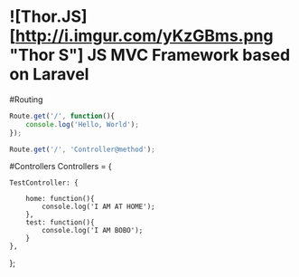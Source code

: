 ![Thor.JS][http://i.imgur.com/yKzGBms.png "Thor S"]
JS MVC  Framework based on Laravel
=======
#Routing

```javascript
Route.get('/', function(){
    console.log('Hello, World');
});
```
```javascript
Route.get('/', 'Controller@method');
```
#Controllers
Controllers = {
	
	TestController: {

		home: function(){
			console.log('I AM AT HOME');
		},
		test: function(){
			console.log('I AM BOBO');
		}
	},


};

